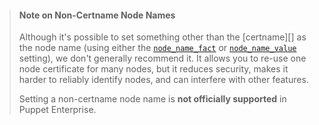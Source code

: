 [node_name_fact]: /references/4.3.latest/configuration.html#nodenamefact
[node_name_value]: /references/4.3.latest/configuration.html#nodenamevalue

> #### Note on Non-Certname Node Names
>
> Although it's possible to set something other than the [certname][] as the node name (using either the [`node_name_fact`][node_name_fact] or [`node_name_value`][node_name_value] setting), we don't generally recommend it. It allows you to re-use one node certificate for many nodes, but it reduces security, makes it harder to reliably identify nodes, and can interfere with other features.
>
> Setting a non-certname node name is **not officially supported** in Puppet Enterprise.
